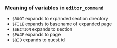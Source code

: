 ### Meaning of variables in `editor_command`
- `$ROOT` expands to expanded section directory
- `$FILE` expands to basename of expanded page
- `$SECTION` expands to section
- `$PAGE` expands to page
- `$QID` expands to quest id
